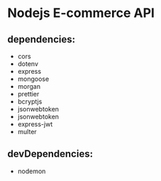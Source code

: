 # Nodejs E-commerce API

## dependencies:

-   cors
-   dotenv
-   express
-   mongoose
-   morgan
-   prettier
-   bcryptjs
-   jsonwebtoken
-   jsonwebtoken
-   express-jwt
-   multer

## devDependencies:

-   nodemon
